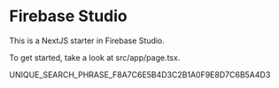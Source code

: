 # Firebase Studio

This is a NextJS starter in Firebase Studio.

To get started, take a look at src/app/page.tsx.

UNIQUE_SEARCH_PHRASE_F8A7C6E5B4D3C2B1A0F9E8D7C6B5A4D3

